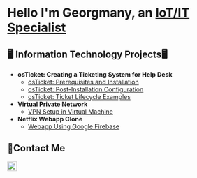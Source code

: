 <h1>Hello I'm Georgmany, an <a href="https://www.linkedin.com/in/georgmanyruiz/">IoT/IT Specialist</a></h1>

<h2>🖥️ Information Technology Projects🖥</h2>

- <b> osTicket: Creating a Ticketing System for Help Desk </b>
  - [osTicket: Prerequisites and Installation](https://github.com/GeorgmanyRuiz/os-ticket-prereqs)
  - [osTicket: Post-Installation Configuration](https://github.com/GeorgmanyRuiz/post-install-config)
  - [osTicket: Ticket Lifecycle Examples](https://github.com/GeorgmanyRuiz/ticket-lifecycle-)
- <b>Virtual Private Network</b>
  - [VPN Setup in Virtual Machine ](https://github.com/GeorgmanyRuiz/Setting-up-VPN)
- <b>Netflix Webapp Clone</b>
  - [Webapp Using Google Firebase](https://github.com/GeorgmanyRuiz/netflix-clone)

<h2>📩Contact Me</h2>

[<img align="left" alt="Georgmany | LinkedIn" width="22px" src="https://cdn.jsdelivr.net/npm/simple-icons@v3/icons/linkedin.svg" />][linkedin]

[linkedin]:https://www.linkedin.com/in/georgmanyruiz/
